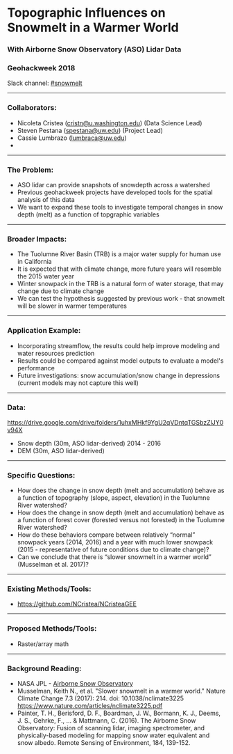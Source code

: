 # Topographic Influences on Snowmelt in a Warmer World 
### With Airborne Snow Observatory (ASO) Lidar Data
### Geohackweek 2018

Slack channel: [#snowmelt](https://geohackweek2018.slack.com/messages/CCQT0KTHC)

---

### Collaborators:
* Nicoleta Cristea (cristn@u.washington.edu) (Data Science Lead)
* Steven Pestana (spestana@uw.edu) (Project Lead)
* Cassie Lumbrazo (lumbraca@uw.edu) 
* 

---

### The Problem:
* ASO lidar can provide snapshots of snowdepth across a watershed
* Previous geohackweek projects have developed tools for the spatial analysis of this data
* We want to expand these tools to investigate temporal changes in snow depth (melt) as a function of topgraphic variables

---

### Broader Impacts: 
* The Tuolumne River Basin (TRB) is a major water supply for human use in California
* It is expected that with climate change, more future years will resemble the 2015 water year 
* Winter snowpack in the TRB is a natural form of water storage, that may change due to climate change
* We can test the hypothesis suggested by previous work - that snowmelt will be slower in warmer temperatures


---

### Application Example:
* Incorporating streamflow, the results could help improve modeling and water resources prediction
* Results could be compared against model outputs to evaluate a model's performance
* Future investigations: snow accumulation/snow change in depressions (current models may not capture this well)

---

### Data:
https://drive.google.com/drive/folders/1uhxMHkf9YgU2qVDntqTGSbzZlJY0v94X
* Snow depth (30m, ASO lidar-derived) 2014 - 2016
* DEM (30m, ASO lidar-derived)

---

### Specific Questions:
* How does the change in snow depth (melt and accumulation) behave as a function of topography (slope, aspect, elevation) in the Tuolumne River watershed?
* How does the change in snow depth (melt and accumulation) behave as a function of forest cover (forested versus not forested) in the Tuolumne River watershed?
* How do these behaviors compare between relatively “normal” snowpack years (2014, 2016) and a year with much lower snowpack (2015 - representative of future conditions due to climate change)? 
* Can we conclude that there is “slower snowmelt in a warmer world” (Musselman et al. 2017)?

---

### Existing Methods/Tools:
* https://github.com/NCristea/NCristeaGEE 

---

### Proposed Methods/Tools:
* Raster/array math
   
---

### Background Reading:
* NASA JPL - [Airborne Snow Observatory](https://aso.jpl.nasa.gov/)
* Musselman, Keith N., et al. "Slower snowmelt in a warmer world." Nature Climate Change 7.3 (2017): 214. doi: 10.1038/nclimate3225  https://www.nature.com/articles/nclimate3225.pdf 
* Painter, T. H., Berisford, D. F., Boardman, J. W., Bormann, K. J., Deems, J. S., Gehrke, F., ... & Mattmann, C. (2016). The Airborne Snow Observatory: Fusion of scanning lidar, imaging spectrometer, and physically-based modeling for mapping snow water equivalent and snow albedo. Remote Sensing of Environment, 184, 139-152.
